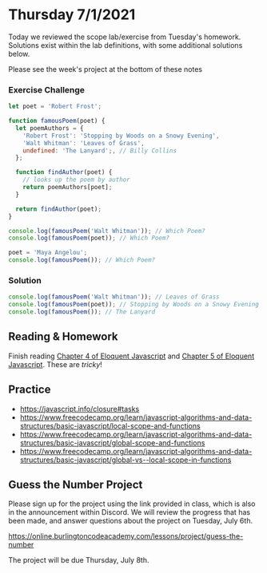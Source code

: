 # Thursday 7/1/2021

Today we reviewed the scope lab/exercise from Tuesday's homework. Solutions exist within the lab definitions, with some additional solutions below.

Please see the week's project at the bottom of these notes

### Exercise Challenge

```js
let poet = 'Robert Frost';

function famousPoem(poet) {
  let poemAuthors = {
    'Robert Frost': 'Stopping by Woods on a Snowy Evening',
    'Walt Whitman': 'Leaves of Grass',
    undefined: 'The Lanyard';, // Billy Collins
  };

  function findAuthor(poet) {
    // looks up the poem by author
    return poemAuthors[poet];
  }

  return findAuthor(poet);
}

console.log(famousPoem('Walt Whitman')); // Which Poem?
console.log(famousPoem(poet)); // Which Poem?

poet = 'Maya Angelou';
console.log(famousPoem()); // Which Poem?
```

### Solution

```js
console.log(famousPoem('Walt Whitman')); // Leaves of Grass
console.log(famousPoem(poet)); // Stopping by Woods on a Snowy Evening
console.log(famousPoem()); // The Lanyard

```

## Reading & Homework

Finish reading [Chapter 4 of Eloquent Javascript](https://eloquentjavascript.net/04_data.html) and [Chapter 5 of Eloquent Javascript](https://eloquentjavascript.net/05_higher_order.html). These are *tricky*!

## Practice

- https://javascript.info/closure#tasks
- https://www.freecodecamp.org/learn/javascript-algorithms-and-data-structures/basic-javascript/local-scope-and-functions
- https://www.freecodecamp.org/learn/javascript-algorithms-and-data-structures/basic-javascript/global-scope-and-functions
- https://www.freecodecamp.org/learn/javascript-algorithms-and-data-structures/basic-javascript/global-vs--local-scope-in-functions

## Guess the Number Project

Please sign up for the project using the link provided in class, which is also in the announcement within Discord. We will review the progress that has been made, and answer questions about the project on Tuesday, July 6th.

https://online.burlingtoncodeacademy.com/lessons/project/guess-the-number

The project will be due Thursday, July 8th.
